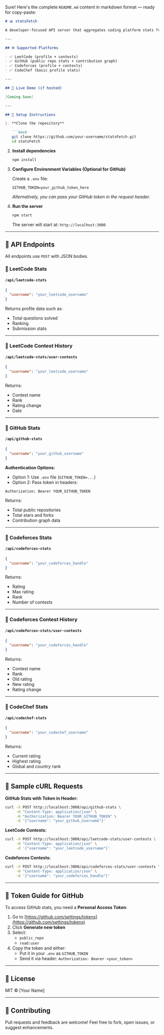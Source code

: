 Sure! Here's the complete `README.md` content in markdown format — ready for copy-paste:

```markdown
# 📊 statsFetch

A developer-focused API server that aggregates coding platform stats from **LeetCode**, **GitHub**, **Codeforces**, and **CodeChef** in one place. Get user performance, contributions, and contest history through clean RESTful POST endpoints.

---

## 🌐 Supported Platforms

- ✅ LeetCode (profile + contests)
- ✅ GitHub (public repo stats + contribution graph)
- ✅ Codeforces (profile + contests)
- ✅ CodeChef (basic profile stats)

---

## 🚀 Live Demo (if hosted)

[Coming Soon]

---

## 🔧 Setup Instructions

1. **Clone the repository**

   ```bash
   git clone https://github.com/your-username/statsFetch.git
   cd statsFetch
   ```

2. **Install dependencies**

   ```bash
   npm install
   ```

3. **Configure Environment Variables (Optional for GitHub)**

   Create a `.env` file:

   ```env
   GITHUB_TOKEN=your_github_token_here
   ```

   *Alternatively, you can pass your GitHub token in the request header.*

4. **Run the server**

   ```bash
   npm start
   ```

   The server will start at: `http://localhost:3000`

---

## 📡 API Endpoints

All endpoints use `POST` with JSON bodies.

### 🔹 LeetCode Stats

#### `/api/leetcode-stats`

```json
{
  "username": "your_leetcode_username"
}
```

Returns profile data such as:
- Total questions solved
- Ranking
- Submission stats

---

### 🔹 LeetCode Contest History

#### `/api/leetcode-stats/user-contests`

```json
{
  "username": "your_leetcode_username"
}
```

Returns:
- Contest name
- Rank
- Rating change
- Date

---

### 🔹 GitHub Stats

#### `/api/github-stats`

```json
{
  "username": "your_github_username"
}
```

**Authentication Options:**

- Option 1: Use `.env` file (`GITHUB_TOKEN=...`)
- Option 2: Pass token in headers:

```
Authorization: Bearer YOUR_GITHUB_TOKEN
```

Returns:
- Total public repositories
- Total stars and forks
- Contribution graph data

---

### 🔹 Codeforces Stats

#### `/api/codeforces-stats`

```json
{
  "username": "your_codeforces_handle"
}
```

Returns:
- Rating
- Max rating
- Rank
- Number of contests

---

### 🔹 Codeforces Contest History

#### `/api/codeforces-stats/user-contests`

```json
{
  "username": "your_codeforces_handle"
}
```

Returns:
- Contest name
- Rank
- Old rating
- New rating
- Rating change

---

### 🔹 CodeChef Stats

#### `/api/codechef-stats`

```json
{
  "username": "your_codechef_username"
}
```

Returns:
- Current rating
- Highest rating
- Global and country rank

---

## 🔄 Sample cURL Requests

**GitHub Stats with Token in Header:**

```bash
curl -X POST http://localhost:3000/api/github-stats \
     -H "Content-Type: application/json" \
     -H "Authorization: Bearer YOUR_GITHUB_TOKEN" \
     -d '{"username": "your_github_username"}'
```

**LeetCode Contests:**

```bash
curl -X POST http://localhost:3000/api/leetcode-stats/user-contests \
     -H "Content-Type: application/json" \
     -d '{"username": "your_leetcode_username"}'
```

**Codeforces Contests:**

```bash
curl -X POST http://localhost:3000/api/codeforces-stats/user-contests \
     -H "Content-Type: application/json" \
     -d '{"username": "your_codeforces_handle"}'
```

---

## 📘 Token Guide for GitHub

To access GitHub stats, you need a **Personal Access Token**:

1. Go to [https://github.com/settings/tokens](https://github.com/settings/tokens)
2. Click **Generate new token**
3. Select:
   - `public_repo`
   - `read:user`
4. Copy the token and either:
   - Put it in your `.env` as `GITHUB_TOKEN`
   - Send it via header: `Authorization: Bearer <your_token>`

---

## 🧾 License

MIT © [Your Name]

---

## 🤝 Contributing

Pull requests and feedback are welcome! Feel free to fork, open issues, or suggest enhancements.
```
